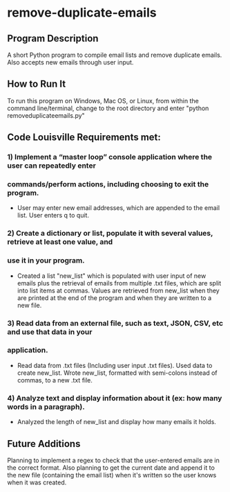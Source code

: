 # remove-duplicate-emails
## Program Description
A short Python program to compile email lists and remove duplicate emails. Also accepts new emails through user input.

## How to Run It
To run this program on Windows, Mac OS, or Linux, from within the command line/terminal, change to the root directory and enter "python removeduplicateemails.py"

## Code Louisville Requirements met:
### 1) Implement a “master loop” console application where the user can repeatedly enter
### commands/perform actions, including choosing to exit the program.
- User may enter new email addresses, which are appended to the email list. User enters q to quit.

### 2) Create a dictionary or list, populate it with several values, retrieve at least one value, and
### use it in your program.
- Created a list "new_list" which is populated with user input of new emails plus the retrieval of emails from multiple .txt files, which are split into list items at commas. Values are retrieved from new_list when they are printed at the end of the program and when they are written to a new file.

### 3) Read data from an external file, such as text, JSON, CSV, etc and use that data in your
### application.
- Read data from .txt files (Including user input .txt files). Used data to create new_list. Wrote new_list, formatted with semi-colons instead of commas, to a new .txt file.

###  4) Analyze text and display information about it (ex: how many words in a paragraph).
- Analyzed the length of new_list and display how many emails it holds.

## Future Additions
Planning to implement a regex to check that the user-entered emails are in the correct format.
Also planning to get the current date and append it to the new file (containing the email list) when it's written so the user knows when it was created.